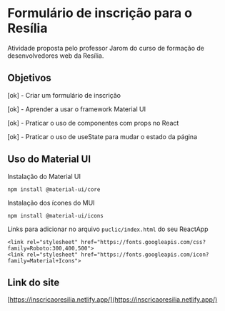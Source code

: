 # Formulário de inscrição para o Resília

Atividade proposta pelo professor Jarom do curso de formação de desenvolvedores web da Resília.

## Objetivos

[ok] - Criar um formulário de inscrição

[ok] - Aprender a usar o framework Material UI

[ok] - Praticar o uso de componentes com props no React

[ok] - Praticar o uso de useState para mudar o estado da página

## Uso do Material UI

Instalação do Material UI
```
npm install @material-ui/core
```

Instalação dos ícones do MUI
```
npm install @material-ui/icons
```

Links para adicionar no arquivo `puclic/index.html` do seu ReactApp
```
<link rel="stylesheet" href="https://fonts.googleapis.com/css?family=Roboto:300,400,500">
<link rel="stylesheet" href="https://fonts.googleapis.com/icon?family=Material+Icons">
```

## Link do site

[https://inscricaoresilia.netlify.app/](https://inscricaoresilia.netlify.app/)